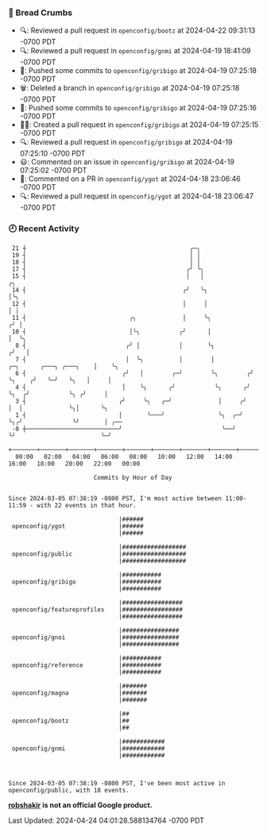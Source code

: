 ### 🍞 Bread Crumbs

 * 🔍: Reviewed a pull request in  `openconfig/bootz` at 2024-04-22 09:31:13 -0700 PDT
 * 🔍: Reviewed a pull request in  `openconfig/gnmi` at 2024-04-19 18:41:09 -0700 PDT
 * 🚢: Pushed some commits to `openconfig/gribigo` at 2024-04-19 07:25:18 -0700 PDT
 * 🗑: Deleted a branch in `openconfig/gribigo` at 2024-04-19 07:25:18 -0700 PDT
 * 🚢: Pushed some commits to `openconfig/gribigo` at 2024-04-19 07:25:16 -0700 PDT
 * ✍🏼: Created a pull request in `openconfig/gribigo` at 2024-04-19 07:25:15 -0700 PDT
 * 🔍: Reviewed a pull request in  `openconfig/gribigo` at 2024-04-19 07:25:10 -0700 PDT
 * 😃: Commented on an issue in `openconfig/gribigo` at 2024-04-19 07:25:02 -0700 PDT
 * 💬: Commented on a PR in  `openconfig/ygot` at 2024-04-18 23:06:46 -0700 PDT
 * 🔍: Reviewed a pull request in  `openconfig/ygot` at 2024-04-18 23:06:47 -0700 PDT

### 🕘 Recent Activity
```
 21 ┼                                              ╭─╮
 19 ┤                                              │ │
 18 ┤                                              │ │
 17 ┤                                             ╭╯ ╰╮
 15 ┤                                             │   │                                       ╭╮
 14 ┤                                            ╭╯   ╰╮                                      │╰╮
 12 ┤                                            │     │                                      │ │
 11 ┤                             ╭╮             │     ╰╮                                    ╭╯ │
 10 ┤                             │╰╮           ╭╯      │                                    │  ╰╮
  8 ┤                            ╭╯ │           │       ╰╮                                  ╭╯   │
  7 ┤                            │  ╰╮          │        │          ╭─╮      ╭───╮ ╭───╮    │    ╰╮
  6 ┤                           ╭╯   │        ╭─╯        ╰╮        ╭╯ ╰╮    ╭╯   ╰─╯   ╰╮   │     │
  4 ┤                           │    ╰╮      ╭╯           ╰╮      ╭╯   ╰╮  ╭╯           ╰╮ ╭╯     │
  3 ┤                          ╭╯     ╰╮   ╭─╯             │     ╭╯     │  │             ╰╮│      ╰╮
  1 ┤                          │       ╰───╯               ╰╮  ╭─╯      ╰╮╭╯              ╰╯       │ ╭──
 -0 ┼──────────────────────────╯                            ╰──╯         ╰╯                        ╰─╯
    +───────+───────+───────+───────+───────+───────+───────+───────+───────+───────+───────+───────+────
  00:00   02:00   04:00   06:00   08:00   10:00   12:00   14:00   16:00   18:00   20:00   22:00   00:00   

						Commits by Hour of Day


Since 2024-03-05 07:38:19 -0800 PST, I'm most active between 11:00-11:59 - with 22 events in that hour.

```



```
                               |######
 openconfig/ygot               |######
                               |######

                               |##################
 openconfig/public             |##################
                               |##################

                               |###########
 openconfig/gribigo            |###########
                               |###########

                               |#################
 openconfig/featureprofiles    |#################
                               |#################

                               |################
 openconfig/gnoi               |################
                               |################

                               |###########
 openconfig/reference          |###########
                               |###########

                               |#######
 openconfig/magna              |#######
                               |#######

                               |##
 openconfig/bootz              |##
                               |##

                               |############
 openconfig/gnmi               |############
                               |############



Since 2024-03-05 07:38:19 -0800 PST, I've been most active in openconfig/public, with 18 events.

```
**[robshakir](mailto:robjs@google.com) is not an official Google product.**  


Last Updated: 2024-04-24 04:01:28.588134764 -0700 PDT
